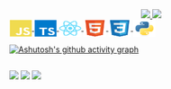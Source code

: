 <div align="center">
  <a href="https://github.com/wevertongabriel">
  <img height="180em" src="https://github-readme-stats.vercel.app/api?username=wevertongabriel&show_icons=true&theme=dark&include_all_commits=true&count_private=true"/>
  <img height="180em" src="https://github-readme-stats.vercel.app/api/top-langs/?username=wevertongabriel&layout=compact&langs_count=7&theme=dark"/>
</div>
  <div style="display: inline_block">
   <img align="center" alt="Weverton-Js" height="30" width="40" src="https://raw.githubusercontent.com/devicons/devicon/master/icons/javascript/javascript-plain.svg" style="max-width: 100%;">
    <img align="center" alt="Weverton-Ts" height="30" width="40" src="https://raw.githubusercontent.com/devicons/devicon/master/icons/typescript/typescript-plain.svg" style="max-width: 100%;">
    <img align="center" alt="Weverton-React" height="30" width="40" src="https://raw.githubusercontent.com/devicons/devicon/master/icons/react/react-original.svg" style="max-width: 100%;">
    <img align="center" alt="Weverton-HTML" height="30" width="40" src="https://raw.githubusercontent.com/devicons/devicon/master/icons/html5/html5-original.svg" style="max-width: 100%;">
    <img align="center" alt="Weverton-CSS" height="30" width="40" src="https://raw.githubusercontent.com/devicons/devicon/master/icons/css3/css3-original.svg" style="max-width: 100%;">
    <img align="center" alt="Weverton-Python" height="30" width="40" src="https://raw.githubusercontent.com/devicons/devicon/master/icons/python/python-original.svg" style="max-width: 100%;">
  </div>
  
[![Ashutosh's github activity graph](https://github-readme-activity-graph.cyclic.app/graph?username=wevertongabriel&bg_color=080808&color=ffffff&line=9900ff&point=403d3d&area=true&hide_border=true)](https://github.com/ashutosh00710/github-readme-activity-graph)
  
  ##
 
<div> 
  <a href="https://instagram.com/automd.yt" target="_blank"><img src="https://img.shields.io/badge/-Instagram-%23E4405F?style=for-the-badge&logo=instagram&logoColor=white" target="_blank"></a>
 <a href="https://discord.gg/jWrS9D8K" target="_blank"><img src="https://img.shields.io/badge/Discord-7289DA?style=for-the-badge&logo=discord&logoColor=white" target="_blank"></a> 
  <a href = "mailto:wevertongabrieldonascimento@gmail.com"><img src="https://img.shields.io/badge/-Gmail-%23333?style=for-the-badge&logo=gmail&logoColor=white" target="_blank"></a>
</div>
